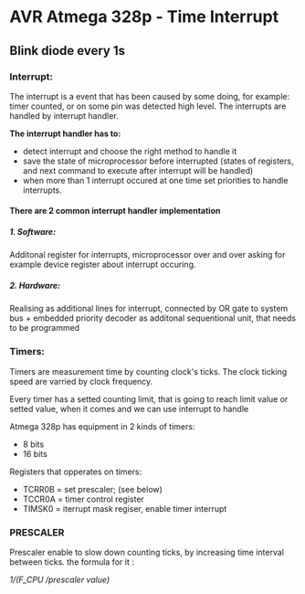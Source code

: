 # AVR Atmega 328p - Time Interrupt

## Blink diode every 1s

### Interrupt:
The interrupt is a event that has been caused by some doing, for example: timer counted, or on some pin was detected high level. The interrupts are handled by interrupt handler.

**The interrupt handler has to:**
- detect interrupt and choose the right method to handle it
- save the state of microprocessor before interrupted (states of registers, and next command to execute after interrupt will be handled)
- when more than 1 interrupt occured at one time set priorities to handle interrupts.

#### There are 2 common interrupt handler implementation 

##### 1. Software:
Additonal register for interrupts, microprocessor over and over asking for example device register about interrupt occuring.

##### 2. Hardware:
Realising as additional lines for interrupt, connected by OR gate to system bus + embedded priority decoder as additonal sequentional unit, that needs to be programmed  

### Timers:
Timers are measurement time by counting clock's ticks. The clock ticking speed are varried by clock frequency.

Every timer has a setted counting limit, that is going to reach limit value or setted value, when it comes and we can use interrupt to handle 

Atmega 328p has equipment in 2 kinds of timers:
- 8 bits
- 16 bits

Registers that opperates on timers:

- TCRR0B = set prescaler; (see below)
- TCCR0A = timer control register
- TIMSK0 = iterrupt mask regiser, enable timer interrupt

### PRESCALER
Prescaler enable to slow down counting ticks, by increasing time interval between ticks.
the formula for it :

*1/(F_CPU /prescaler value)*